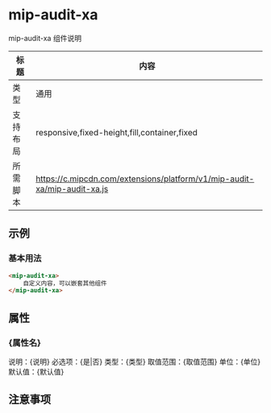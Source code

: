 # mip-audit-xa

mip-audit-xa 组件说明

标题|内容
----|----
类型|通用
支持布局|responsive,fixed-height,fill,container,fixed
所需脚本|https://c.mipcdn.com/extensions/platform/v1/mip-audit-xa/mip-audit-xa.js

## 示例

### 基本用法
```html
<mip-audit-xa>
    自定义内容，可以嵌套其他组件
</mip-audit-xa>
```

## 属性

### {属性名}

说明：{说明}
必选项：{是|否}
类型：{类型}
取值范围：{取值范围}
单位：{单位}
默认值：{默认值}

## 注意事项

